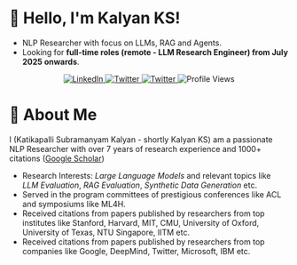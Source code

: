 # 👋 Hello, I'm Kalyan KS!
- NLP Researcher with focus on LLMs, RAG and Agents. 
- Looking for **full-time roles (remote - LLM Research Engineer) from July 2025 onwards**.

<p align="center">
  <a href="https://www.linkedin.com/in/kalyanksnlp/">
    <img src="https://custom-icon-badges.demolab.com/badge/Kalyan%20KS-0A66C2?logo=linkedin-white&logoColor=fff" alt="LinkedIn">
  </a>
  <a href="https://x.com/kalyan_kpl">
    <img src="https://img.shields.io/badge/Kalyan%20KS-%23000000.svg?logo=X&logoColor=white" alt="Twitter">
  </a>
   <a href="https://www.youtube.com/@kalyanksnlp">
    <img src="https://img.shields.io/badge/Kalyan%20KS-%23FF0000.svg?logo=YouTube&logoColor=white" alt="Twitter">
  </a>
  <img src="https://komarev.com/ghpvc/?username=KalyanKS-NLP&style=flat-square&color=007ec6" alt="Profile Views">	
</p>

# 🚀 About Me
I (Katikapalli Subramanyam Kalyan - shortly Kalyan KS) am a passionate NLP Researcher with over 7 years of research experience and 1000+ citations ([Google Scholar](https://scholar.google.com/citations?user=-j99UlcAAAAJ&hl=en))
- Research Interests: *Large Language Models* and relevant topics like *LLM Evaluation*, *RAG Evaluation*, *Synthetic Data Generation* etc.
- Served in the program committees of prestigious conferences like ACL and symposiums like ML4H.
- Received citations from papers published by researchers from top institutes like Stanford, Harvard, MIT, CMU, University of Oxford, University of Texas, NTU Singapore, IITM etc.
- Received citations from papers published by researchers from top companies like Google, DeepMind, Twitter, Microsoft, IBM etc.


